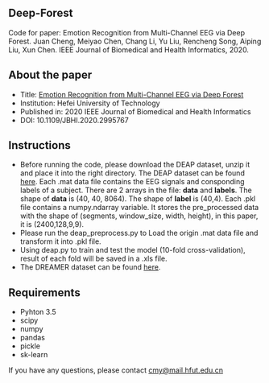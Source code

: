 ## Deep-Forest
Code for paper: Emotion Recognition from Multi-Channel EEG via Deep Forest. Juan Cheng, Meiyao Chen, Chang Li, Yu Liu, Rencheng Song, Aiping Liu, Xun Chen. IEEE Journal of Biomedical and Health Informatics, 2020. 
## About the paper
* Title: [Emotion Recognition from Multi-Channel EEG via Deep Forest](https://ieeexplore.ieee.org/document/9096541)
* Institution: Hefei University of Technology
* Published in: 2020 IEEE Journal of Biomedical and Health Informatics
* DOI: 10.1109/JBHI.2020.2995767
## Instructions
* Before running the code, please download the DEAP dataset, unzip it and place it into the right directory. The DEAP dataset can be found [here](http://www.eecs.qmul.ac.uk/mmv/datasets/deap/index.html). Each .mat data file contains the EEG signals and consponding labels of a subject. There are 2 arrays in the file: **data** and **labels**. The shape of **data** is (40, 40, 8064). The shape of **label** is (40,4). Each .pkl file contains a numpy.ndarray variable. It stores the pre_processed data with the shape of (segments, window_size, width, height), in this paper, it is (2400,128,9,9).
* Please run the deap_preprocess.py to Load the origin .mat data file and transform it into .pkl file.
* Using deap.py to train and test the model (10-fold cross-validation), result of each fold will be saved in a .xls file.
* The DREAMER dataset can be found [here](https://zenodo.org/record/546113/accessrequest).
## Requirements
+ Pyhton 3.5
+ scipy
+ numpy
+ pandas
+ pickle
+ sk-learn

If you have any questions, please contact cmy@mail.hfut.edu.cn
